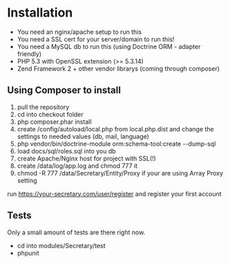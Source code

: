 Installation
============
- You need an nginx/apache setup to run this
- You need a SSL cert for your server/domain to run this!
- You need a MySQL db to run this (using Doctrine ORM - adapter friendly)
- PHP 5.3 with OpenSSL extension (>= 5.3.14)
- Zend Framework 2 + other vendor librarys (coming through composer)

Using Composer to install
-------------------------
1. pull the repository
2. cd into checkout folder
3. php composer.phar install
4. create /config/autoload/local.php from local.php.dist and change the settings to needed values (db, mail, language)
5. php vendor/bin/doctrine-module orm:schema-tool:create --dump-sql
6. load docs/sql/roles.sql into you db
7. create Apache/Nginx host for project with SSL(!)
8. create /data/log/app.log and chmod 777 it
9. chmod -R 777 /data/Secretary/Entity/Proxy if your are using Array Proxy setting

run https://your-secretary.com/user/register and register your first account

Tests
-----
Only a small amount of tests are there right now.

- cd into modules/Secretary/test
- phpunit